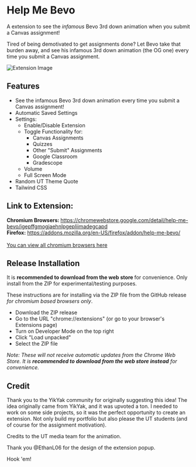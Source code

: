# Help Me Bevo

A extension to see the <i>infamous</i> Bevo 3rd down animation when you submit a Canvas assignment!

Tired of being demotivated to get assignments done?
Let Bevo take that burden away, and see his infamous 3rd down animation (the OG one) every time you submit a Canvas assignment.

![Extension Image](https://lh3.googleusercontent.com/nV0uRjXJ9PRps2P3YY9rYKPUT-yYxGjKgwpmO6njmjV1kXdv4rJNr6LxXtz1gRBOB1eKHVyj6CPcpI_Kf791uBfV1jw=s1280-w1280-h800)

## Features

- See the infamous Bevo 3rd down animation every time you submit a Canvas assignment!
- Automatic Saved Settings
- Settings:
  - Enable/Disable Extension
  - Toggle Functionality for:
    - Canvas Assignments
    - Quizzes
    - Other "Submit" Assignments
    - Google Classroom
    - Gradescope
  - Volume
  - Full Screen Mode
- Random UT Theme Quote
- Tailwind CSS

## Link to Extension:

<b>Chromium Browsers: </b>https://chromewebstore.google.com/detail/help-me-bevo/igepffgmogjaehnlpgepliimadegcapd
<br />
<b>Firefox:</b> https://addons.mozilla.org/en-US/firefox/addon/help-me-bevo/
<br />
<br />
[You can view all chromium browsers here](<https://en.wikipedia.org/wiki/Chromium_(web_browser)>)

## Release Installation

It is <b>recommended to download from the web store </b> for convenience.</i>
Only install from the ZIP for experimental/testing purposes.

These instructions are for installing via the ZIP file from the GitHub release <i>for chromium based browsers only</i>.

- Download the ZIP release
- Go to the URL "chrome://extensions" (or go to your browser's Extensions page)
- Turn on Developer Mode on the top right
- Click "Load unpacked"
- Select the ZIP file

<i>Note: These will not receive automatic updates from the Chrome Web Store. It is <b>recommended to download from the web store instead</b> for convenience.</i>

## Credit

Thank you to the YikYak community for originally suggesting this idea!
The idea originally came from YikYak, and it was upvoted a ton. I needed to work on some side projects, so it was the perfect opportunity to create an extension. Not only build my portfolio but also please the UT students (and of course for the assignment motivation).

Credits to the UT media team for the animation.

Thank you @EthanL06 for the design of the extension popup.

Hook 'em!
